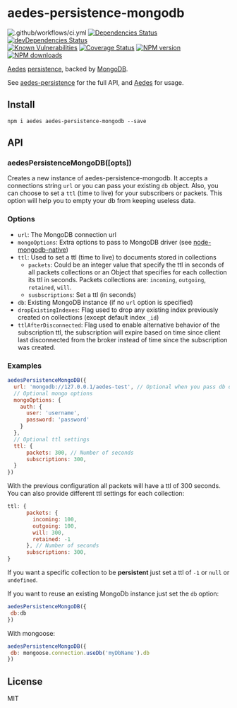 # aedes-persistence-mongodb

![.github/workflows/ci.yml](https://github.com/moscajs/aedes-persistence-mongodb/workflows/.github/workflows/ci.yml/badge.svg)
[![Dependencies Status](https://david-dm.org/moscajs/aedes-persistence-mongodb/status.svg)](https://david-dm.org/moscajs/aedes-persistence-mongodb)
[![devDependencies Status](https://david-dm.org/moscajs/aedes-persistence-mongodb/dev-status.svg)](https://david-dm.org/moscajs/aedes-persistence-mongodb?type=dev)
\
[![Known Vulnerabilities](https://snyk.io/test/github/moscajs/aedes-persistence-mongodb/badge.svg)](https://snyk.io/test/github/moscajs/aedes-persistence-mongodb)
[![Coverage Status](https://coveralls.io/repos/github/moscajs/aedes-persistence-mongodb/badge.svg?branch=master)](https://coveralls.io/github/moscajs/aedes-persistence-mongodb?branch=master)
[![NPM version](https://img.shields.io/npm/v/aedes-persistence-mongodb.svg?style=flat)](https://npm.im/aedes-persistence-mongodb)
[![NPM downloads](https://img.shields.io/npm/dm/aedes-persistence-mongodb.svg?style=flat)](https://npm.im/aedes-persistence-mongodb)

[Aedes][aedes] [persistence][persistence], backed by [MongoDB][mongodb].

See [aedes-persistence][persistence] for the full API, and [Aedes][aedes] for usage.

## Install

```
npm i aedes aedes-persistence-mongodb --save
```

## API

<a name="constructor"></a>
### aedesPersistenceMongoDB([opts])

Creates a new instance of aedes-persistence-mongodb.
It accepts a connections string `url` or you can pass your existing `db` object. Also, you can choose to set a `ttl` (time to live) for your subscribers or packets. This option will help you to empty your db from keeping useless data.

### Options

- `url`: The MongoDB connection url
- `mongoOptions`: Extra options to pass to MongoDB driver (see [node-mongodb-native](http://mongodb.github.io/node-mongodb-native/3.6/api/MongoClient.html))
- `ttl`: Used to set a ttl (time to live) to documents stored in collections
  - `packets`: Could be an integer value that specify the ttl in seconds of all packets collections or an Object that specifies for each collection its ttl in seconds. Packets collections are: `incoming`, `outgoing`, `retained`, `will`.
  - `susbscriptions`: Set a ttl (in seconds)
- `db`: Existing MongoDB instance (if no `url` option is specified)
- `dropExistingIndexes`: Flag used to drop any existing index previously created on collections (except default index `_id`)
- `ttlAfterDisconnected`: Flag used to enable alternative behavior of the subscription ttl, the subscription will expire based on time since client last disconnected from the broker instead of time since the subscription was created.

### Examples

```js
aedesPersistenceMongoDB({
  url: 'mongodb://127.0.0.1/aedes-test', // Optional when you pass db object
  // Optional mongo options
  mongoOptions: { 
    auth: {
      user: 'username',
      password: 'password'
    }
  },
  // Optional ttl settings
  ttl: {
      packets: 300, // Number of seconds
      subscriptions: 300,
  }
})
```

With the previous configuration all packets will have a ttl of 300 seconds. You can also provide different ttl settings for each collection:

```js
ttl: {
      packets: {
        incoming: 100,
        outgoing: 100,
        will: 300,
        retained: -1
      }, // Number of seconds
      subscriptions: 300,
}
```

If you want a specific collection to be **persistent** just set a ttl of `-1` or `null` or `undefined`.

If you want to reuse an existing MongoDb instance just set the `db` option:

```js
aedesPersistenceMongoDB({
 db:db
})
```

With mongoose:

```js
aedesPersistenceMongoDB({
 db: mongoose.connection.useDb('myDbName').db
})
```

## License

MIT

[aedes]: https://github.com/moscajs/aedes
[persistence]: https://github.com/moscajs/aedes-persistence
[mongodb]: https://www.mongodb.com
